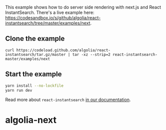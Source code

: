 This example shows how to do server side rendering with next.js and React InstantSearch. There's a live example here: https://codesandbox.io/s/github/algolia/react-instantsearch/tree/master/examples/next.

## Clone the example

```
curl https://codeload.github.com/algolia/react-instantsearch/tar.gz/master | tar -xz --strip=2 react-instantsearch-master/examples/next
```

## Start the example

```sh
yarn install --no-lockfile
yarn run dev
```

Read more about `react-instantsearch` [in our documentation](https://www.algolia.com/doc/guides/building-search-ui/what-is-instantsearch/react/).
# algolia-next
